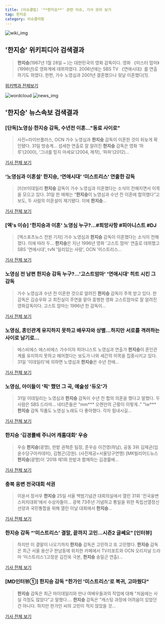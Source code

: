 ```yaml
---
title: (이슈클립) '**한지승**' 관련 이슈, 기사 모아 보기
tag: 한지승
category: 이슈클리핑
---
```

![wiki_img](https://user-images.githubusercontent.com/42597476/44503234-41136a80-a6d0-11e8-9071-6fc6418eafe4.png)
## **'**한지승**'** 위키피디아 검색결과
>**한지승**(1967년 1월 28일 ~ )는 대한민국의 영화 감독이다. 영화 《미스터 맘마》(1996년)로 영화계에 데뷔하였다. 2006년에는 SBS TV 《연애시대》를 연출하기도 하였다. 한편, 가수 노영심과 2001년 결혼했으나 뒷날 이혼했다[1].

<a href="https://ko.wikipedia.org/wiki/한지승" target="_blank">위키백과 전체보기</a>

![wordcloud](https://s3.ap-northeast-2.amazonaws.com/lyrics101-wordcloud/2018-08-31-1535691604.png)
![news_img](https://user-images.githubusercontent.com/42597476/44507050-1206f400-a6e4-11e8-8d98-7ffbfebb353f.png)
## **'**한지승**'** 뉴스속보 검색결과
### [단독]노영심·**한지승** 감독, 수년전 이혼…"동료 사이로"

>사진=라이브플러스, OCN 가수 노영심과 **한지승** 감독이 이혼한 것이 뒤늦게 확인됐다. 31일 방송계... 섬세한 연출로 잘 알려진 **한지승** 감독은 영화 ‘하루’(2000), ‘그녀를 믿지 마세요’(2004, 제작), ‘파파’(2012)...

<a href="http://starin.edaily.co.kr/news/newspath.asp?newsid=01088966619312896" target="_blank">기사 전체 보기</a>

### ‘노영심과 이혼설’ **한지승**, ‘연애시대’ ‘미스트리스’ 연출한 감독

>[티브이데일리 **한지승** 감독이 가수 노영심과 이혼했다는 소식이 전해지면서 이목을 모으고 있다. 31일 한 매체는 “**한지승**이 노영심과 수년 전 이혼에 합의했다”고 보도, 두 사람의 이혼설이 제기됐다. 이에 **한지승**...

<a href="http://tvdaily.asiae.co.kr/read.php3?aid=15356896851390654002" target="_blank">기사 전체 보기</a>

### [엑's 이슈] '**한지승**과 이혼' 노영심 누구?…#희망사항 #피아니스트 #DJ

>[엑스포츠뉴스 전원 기자] 가수 노영심과 **한지승** 감독이 이혼했다는 소식이 전해졌다. 이에 따라 두... **한지승**은 지난 1996년 영화 '고스트 맘마' 연출로 데뷔했고 SBS '연애시대', tvN '일리있는 사랑', OCN '미스트리스...

<a href="http://www.xportsnews.com/?ac=article_view&entry_id=1014002" target="_blank">기사 전체 보기</a>

### 노영심 전 남편 **한지승** 감독 누구?...'고스트맘마' '연애시대' 히트 시킨 그 감독

>가수 노영심과 수년 전 이혼한 것으로 알려진 **한지승** 감독이 주목 받고 있다. 한 감독은 김승우와 고 최진실이 주연을 맡아 흥행한 영화 고스트맘마로 잘 알려진 영화감독이다. 고스트 맘마는 1996년 한 감독이...

<a href="http://www.kookje.co.kr/news2011/asp/newsbody.asp?code=0500&key=20180831.99099014733" target="_blank">기사 전체 보기</a>

### 노영심, 혼인관계 유지하지 못하고 배우자와 상별...하지만 서로를 격려하는 사이로 남기로...

>에스비에스 에스비에스 가수이자 피아니스트 노영심과 연출가 **한지승**이 혼인관계를 유지하지 못하고 헤어졌다는 보도가 나와 세간의 이목을 집중시키고 있다. 31일 '이데일리'에 의하면 노영심과 **한지승**은 수년 전에...

<a href="http://www.golfkor.com/news/articleView.html?idxno=6398" target="_blank">기사 전체 보기</a>

### 노영심, 아이돌이 '픽' 했던 그 곡, 예술성 '듀오'가

>31일 이데일리는 노영심과 **한지승** 감독이 수년 전 합의 의혼을 했다고 말했다. 두 사람은 SBS 드라마... 네티즌들은 "mm*** 오랜만의 근황이 이렇게.." "lw*** **한지승** 감독 작품도 노영심 노래도 다 좋아했다. 각자 힘내시길...

<a href="http://www.kihoilbo.co.kr/?mod=news&act=articleView&idxno=766762" target="_blank">기사 전체 보기</a>

### **한지승** ‘김경률배 주니어 캐롬대회’ 우승

>우승 **한지승**(광명), 한밭 권혁준 팀장, 준우승 이건영(하남), 공동 3위 김재균(임윤수당구아카데미), 김형곤(강원). (사진제공=서울당구연맹) [MK빌리어드뉴스 **한지승**(광명)이 ‘2018 제1회 한밭과 함께하는 김경률배...

<a href="http://mkbn.mk.co.kr/news/view.php?year=2018&no=509786" target="_blank">기사 전체 보기</a>

### 충북 웅변 전국대회 석권

>이윤서 장서우 **한지승** 25일 서울 백범기념관 대회의실에서 열린 31회 '전국웅변스피치대회'에서 수상자들이... 광복 73주년 기념하고 통일을 위한 독립선열정신 선양과 국민통합을 위해 열린 이날 대회에서 **한지승**...

<a href="http://www.dynews.co.kr/news/articleView.html?idxno=420672" target="_blank">기사 전체 보기</a>

### **한지승** 감독 “‘미스트리스’ 결말, 끝까지 고민…시즌2 글쎄요” [인터뷰]

>하지만 이 결말이 나오기까지 **한지승** 감독은 고민하고 또 고민했다. **한지승** 감독은 최근 서울 용산구 한남동에 위치한 카페에서 TV리포트와 OCN 오리지널 드라마 ‘미스트리스’(고정운 김진욱 극본, **한지승** 송일곤 연출)...

<a href="http://www.tvreport.co.kr/?c=news&m=newsview&idx=1062731" target="_blank">기사 전체 보기</a>

### [MD인터뷰①] **한지승** 감독 "한가인 '미스트리스'로 복귀, 고마웠다"

>**한지승** 감독은 최근 마이데일리와 만나 여배우들과의 작업에 대해 "처음에는 사실 걱정도 많았다"고 말했다.... **한지승** 감독은 "캐스팅 과정에 어려움이 있었던 건 아니다. 하지만 한가인 씨의 고민이 적지 않았을 것...

<a href="http://www.mydaily.co.kr/new_yk/html/read.php?newsid=201806051734711559&ext=na" target="_blank">기사 전체 보기</a>


